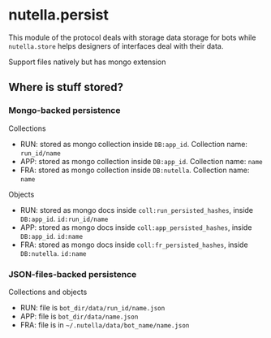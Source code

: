 
# nutella.persist
This module of the protocol deals with storage data storage for bots while `nutella.store` helps designers of interfaces deal with their data.

Support files natively but has mongo extension

## Where is stuff stored?

### Mongo-backed persistence
Collections
- RUN: stored as mongo collection inside `DB:app_id`. Collection name: `run_id/name`
- APP: stored as mongo collection inside `DB:app_id`. Collection name: `name`
- FRA: stored as mongo collection inside `DB:nutella`. Collection name: `name`

Objects
- RUN: stored as mongo docs inside `coll:run_persisted_hashes`, inside `DB:app_id`. `id:run_id/name`
- APP: stored as mongo docs inside `coll:app_persisted_hashes`, inside `DB:app_id`. `id:name`
- FRA: stored as mongo docs inside `coll:fr_persisted_hashes`, inside `DB:nutella`. `id:name`


### JSON-files-backed persistence
Collections and objects
- RUN: file is `bot_dir/data/run_id/name.json`
- APP: file is `bot_dir/data/name.json`
- FRA: file is in `~/.nutella/data/bot_name/name.json`

